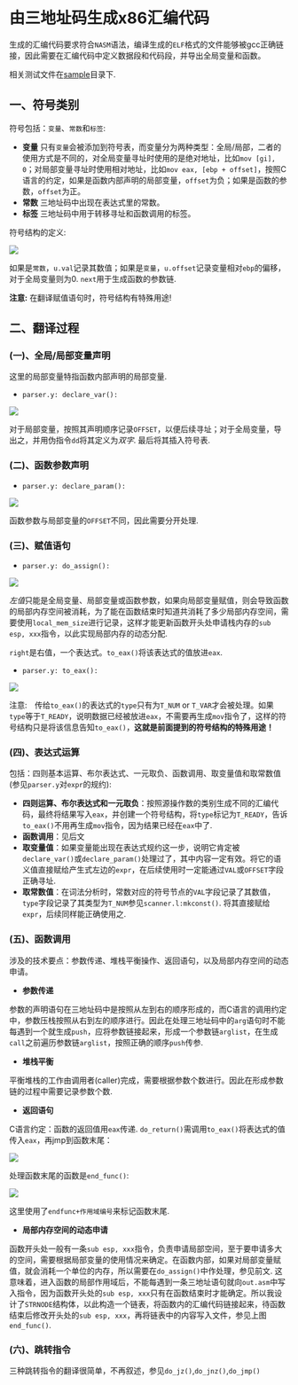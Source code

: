 # 由三地址码生成x86汇编代码
生成的汇编代码要求符合`NASM`语法，编译生成的`ELF`格式的文件能够被gcc正确链接，因此需要在汇编代码中定义数据段和代码段，并导出全局变量和函数。

相关测试文件在[sample](./sample)目录下.

## 一、符号类别
符号包括：`变量`、`常数`和`标签`:

- **变量** 只有`变量`会被添加到符号表，而变量分为两种类型：全局/局部，二者的使用方式是不同的，对全局变量寻址时使用的是绝对地址，比如`mov [gi], 0`；对局部变量寻址时使用相对地址，比如`mov eax, [ebp + offset]`，按照C语言的约定，如果是函数内部声明的局部变量，`offset`为负；如果是函数的参数，`offset`为正。
- **常数** 三地址码中出现在表达式里的常数。
- **标签** 三地址码中用于转移寻址和函数调用的标签。

符号结构的定义:

![](screenshot/symb.png)

如果是`常数`，`u.val`记录其数值；如果是`变量`，`u.offset`记录变量相对`ebp`的偏移，对于全局变量则为0. `next`用于生成函数的参数链.

**注意:** 在翻译赋值语句时，符号结构有特殊用途!

## 二、翻译过程
### (一)、全局/局部变量声明
这里的局部变量特指函数内部声明的局部变量.

- `parser.y: declare_var():`

![](screenshot/declare_var.png)

对于局部变量，按照其声明顺序记录`OFFSET`，以便后续寻址；对于全局变量，导出之，并用伪指令`dd`将其定义为*双字*. 最后将其插入符号表.

### (二)、函数参数声明

- `parser.y: declare_param():`

![](screenshot/declare_param.png)

函数参数与局部变量的`OFFSET`不同，因此需要分开处理.

### (三)、赋值语句
- `parser.y: do_assign():`

![](screenshot/do_assign.png)

*左值*只能是全局变量、局部变量或函数参数，如果向局部变量赋值，则会导致函数的局部内存空间被消耗，为了能在函数结束时知道共消耗了多少局部内存空间，需要使用`local_mem_size`进行记录，这样才能更新函数开头处申请栈内存的`sub esp, xxx`指令，以此实现局部内存的动态分配.

`right`是右值，一个表达式。`to_eax()`将该表达式的值放进`eax`.

- `parser.y: to_eax():`

![](screenshot/to_eax.png)

注意:　传给`to_eax()`的表达式的`type`只有为`T_NUM` or `T_VAR`才会被处理。如果`type`等于`T_READY`，说明数据已经被放进`eax`，不需要再生成`mov`指令了，这样的符号结构只是将该信息告知`to_eax()`，**这就是前面提到的符号结构的特殊用途！**

### (四)、表达式运算
包括：四则基本运算、布尔表达式、一元取负、函数调用、取变量值和取常数值(参见`parser.y`对`expr`的规约):

- **四则运算、布尔表达式和一元取负**：按照源操作数的类别生成不同的汇编代码，最终将结果写入`eax`，并创建一个符号结构，将`type`标记为`T_READY`，告诉`to_eax()`不用再生成`mov`指令，因为结果已经在`eax`中了.
- **函数调用**：见后文
- **取变量值**：如果变量能出现在表达式规约这一步，说明它肯定被`declare_var()`或`declare_param()`处理过了，其中内容一定有效。将它的语义值直接赋给产生式左边的`expr`，在后续使用时一定能通过`VAL`或`OFFSET`字段正确寻址.
- **取常数值**：在词法分析时，常数对应的符号节点的`VAL`字段记录了其数值，`type`字段记录了其类型为`T_NUM`参见`scanner.l:mkconst()`. 将其直接赋给`expr`，后续同样能正确使用之.

### (五)、函数调用
涉及的技术要点：参数传递、堆栈平衡操作、返回语句，以及局部内存空间的动态申请。

- **参数传递**

参数的声明语句在三地址码中是按照从左到右的顺序形成的，而C语言的调用约定中，参数压栈按照从右到左的顺序进行。因此在处理三地址码中的`arg`语句时不能每遇到一个就生成`push`，应将参数链接起来，形成一个参数链`arglist`，在生成`call`之前遍历参数链`arglist`，按照正确的顺序`push`传参.

- **堆栈平衡**

平衡堆栈的工作由调用者(caller)完成，需要根据参数个数进行。因此在形成参数链的过程中需要记录参数个数.

- **返回语句**

C语言约定：函数的返回值用`eax`传递. `do_return()`需调用`to_eax()`将表达式的值传入`eax`，再jmp到函数末尾：

![](screenshot/do_return.png)

处理函数末尾的函数是`end_func()`:

![](screenshot/end_func.png)

这里使用了`endfunc+作用域编号`来标记函数末尾.

- **局部内存空间的动态申请**

函数开头处一般有一条`sub esp, xxx`指令，负责申请局部空间，至于要申请多大的空间，需要根据局部变量的使用情况来确定。在函数内部，如果对局部变量赋值，就会消耗一个单位的内存，所以需要在`do_assign()`中作处理，参见前文. 这意味着，进入函数的局部作用域后，不能每遇到一条三地址语句就向`out.asm`中写入指令，因为函数开头处的`sub esp, xxx`只有在函数结束时才能确定。所以我设计了`STRNODE`结构体，以此构造一个链表，将函数内的汇编代码链接起来，待函数结束后修改开头处的`sub esp, xxx`，再将链表中的内容写入文件，参见上图`end_func()`.

### (六)、跳转指令
三种跳转指令的翻译很简单，不再叙述，参见`do_jz()`,`do_jnz()`,`do_jmp()`